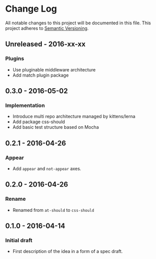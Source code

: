 # Change Log
All notable changes to this project will be documented in this file.
This project adheres to [Semantic Versioning](http://semver.org/spec/v2.0.0.html).

## Unreleased - 2016-xx-xx
### Plugins
- Use pluginable middleware architecture
- Add match plugin package

## 0.3.0 - 2016-05-02
### Implementation
- Introduce multi repo architecture managed by kittens/lerna
- Add package css-should
- Add basic test structure based on Mocha

## 0.2.1 - 2016-04-26
### Appear
- Add `appear` and `not-appear` axes.

## 0.2.0 - 2016-04-26
### Rename
- Renamed from `at-should` to `css-should`

## 0.1.0 - 2016-04-14
### Initial draft
- First description of the idea in a form of a spec draft.
